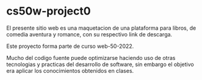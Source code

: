 # cs50w-project0
El presente sitio web es una maquetacion de una plataforma para libros, de comedia
aventura y romance, con su respectivo link de descarga.

Este proyecto forma parte de curso web-50-2022.

Mucho del codigo fuente puede optimizarse haciendo uso de otras tecnologias y practicas del desarrollo de software, sin embargo el objetivo era aplicar los conocimientos obtenidos en clases.